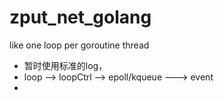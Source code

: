 # zput_net_golang

like one loop per goroutine thread

- 暂时使用标准的log，
- loop --> loopCtrl --> epoll/kqueue
      ---> event
-       
      